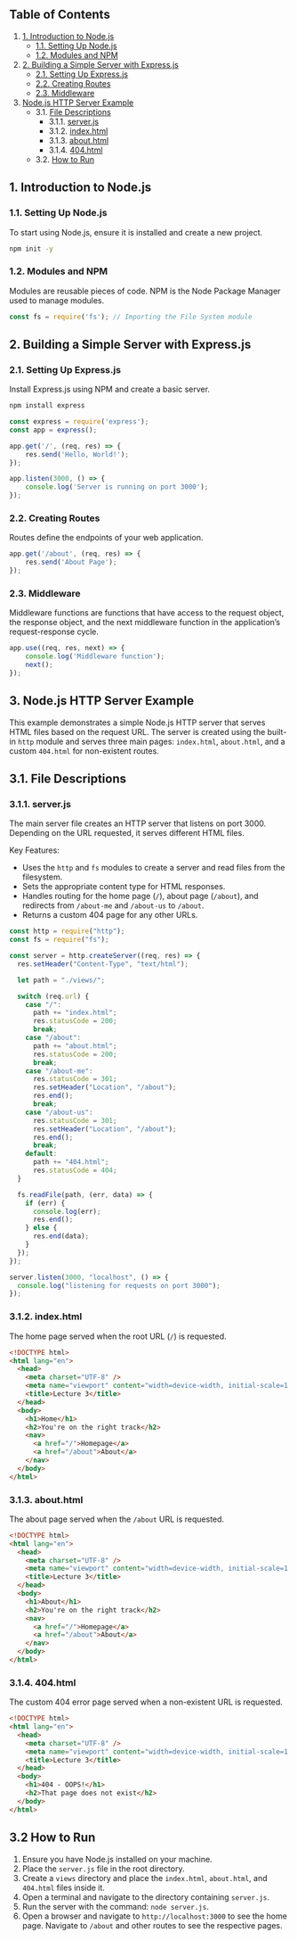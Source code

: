 ## Table of Contents

1. [1. Introduction to Node.js](#1-introduction-to-nodejs)
    - [1.1. Setting Up Node.js](#11-setting-up-nodejs)
    - [1.2. Modules and NPM](#12-modules-and-npm)
2. [2. Building a Simple Server with Express.js](#2-building-a-simple-server-with-expressjs)
    - [2.1. Setting Up Express.js](#21-setting-up-expressjs)
    - [2.2. Creating Routes](#22-creating-routes)
    - [2.3. Middleware](#23-middleware)
3. [Node.js HTTP Server Example](#3-nodejs-http-server-example)
    - 3.1. [File Descriptions](#31-file-descriptions)
        - 3.1.1. [server.js](#311-serverjs)
        - 3.1.2. [index.html](#312-indexhtml)
        - 3.1.3. [about.html](#313-abouthtml)
        - 3.1.4. [404.html](#314-404html)
    - 3.2. [How to Run](#32-how-to-run)

## 1. Introduction to Node.js

### 1.1. Setting Up Node.js

To start using Node.js, ensure it is installed and create a new project.

```bash
npm init -y
```

### 1.2. Modules and NPM

Modules are reusable pieces of code. NPM is the Node Package Manager used to manage modules.

```javascript
const fs = require('fs'); // Importing the File System module
```

## 2. Building a Simple Server with Express.js

### 2.1. Setting Up Express.js

Install Express.js using NPM and create a basic server.

```bash
npm install express
```

```javascript
const express = require('express');
const app = express();

app.get('/', (req, res) => {
    res.send('Hello, World!');
});

app.listen(3000, () => {
    console.log('Server is running on port 3000');
});
```

### 2.2. Creating Routes

Routes define the endpoints of your web application.

```javascript
app.get('/about', (req, res) => {
    res.send('About Page');
});
```

### 2.3. Middleware

Middleware functions are functions that have access to the request object, the response object, and the next middleware function in the application’s request-response cycle.

```javascript
app.use((req, res, next) => {
    console.log('Middleware function');
    next();
});
```

## 3. Node.js HTTP Server Example

This example demonstrates a simple Node.js HTTP server that serves HTML files based on the request URL. The server is created using the built-in `http` module and serves three main pages: `index.html`, `about.html`, and a custom `404.html` for non-existent routes.

## 3.1. File Descriptions

### 3.1.1. server.js

The main server file creates an HTTP server that listens on port 3000. Depending on the URL requested, it serves different HTML files.

Key Features:
- Uses the `http` and `fs` modules to create a server and read files from the filesystem.
- Sets the appropriate content type for HTML responses.
- Handles routing for the home page (`/`), about page (`/about`), and redirects from `/about-me` and `/about-us` to `/about`.
- Returns a custom 404 page for any other URLs.

```javascript
const http = require("http");
const fs = require("fs");

const server = http.createServer((req, res) => {
  res.setHeader("Content-Type", "text/html");

  let path = "./views/";

  switch (req.url) {
    case "/":
      path += "index.html";
      res.statusCode = 200;
      break;
    case "/about":
      path += "about.html";
      res.statusCode = 200;
      break;
    case "/about-me":
      res.statusCode = 301;
      res.setHeader("Location", "/about");
      res.end();
      break;
    case "/about-us":
      res.statusCode = 301;
      res.setHeader("Location", "/about");
      res.end();
      break;
    default:
      path += "404.html";
      res.statusCode = 404;
  }

  fs.readFile(path, (err, data) => {
    if (err) {
      console.log(err);
      res.end();
    } else {
      res.end(data);
    }
  });
});

server.listen(3000, "localhost", () => {
  console.log("listening for requests on port 3000");
});
```

### 3.1.2. index.html

The home page served when the root URL (`/`) is requested.

```html
<!DOCTYPE html>
<html lang="en">
  <head>
    <meta charset="UTF-8" />
    <meta name="viewport" content="width=device-width, initial-scale=1.0" />
    <title>Lecture 3</title>
  </head>
  <body>
    <h1>Home</h1>
    <h2>You're on the right track</h2>
    <nav>
      <a href="/">Homepage</a>
      <a href="/about">About</a>
    </nav>
  </body>
</html>
```

### 3.1.3. about.html

The about page served when the `/about` URL is requested.

```html
<!DOCTYPE html>
<html lang="en">
  <head>
    <meta charset="UTF-8" />
    <meta name="viewport" content="width=device-width, initial-scale=1.0" />
    <title>Lecture 3</title>
  </head>
  <body>
    <h1>About</h1>
    <h2>You're on the right track</h2>
    <nav>
      <a href="/">Homepage</a>
      <a href="/about">About</a>
    </nav>
  </body>
</html>
```

### 3.1.4. 404.html

The custom 404 error page served when a non-existent URL is requested.

```html
<!DOCTYPE html>
<html lang="en">
  <head>
    <meta charset="UTF-8" />
    <meta name="viewport" content="width=device-width, initial-scale=1.0" />
    <title>Lecture 3</title>
  </head>
  <body>
    <h1>404 - OOPS!</h1>
    <h2>That page does not exist</h2>
  </body>
</html>
```

## 3.2 How to Run

1. Ensure you have Node.js installed on your machine.
2. Place the `server.js` file in the root directory.
3. Create a `views` directory and place the `index.html`, `about.html`, and `404.html` files inside it.
4. Open a terminal and navigate to the directory containing `server.js`.
5. Run the server with the command: `node server.js`.
6. Open a browser and navigate to `http://localhost:3000` to see the home page. Navigate to `/about` and other routes to see the respective pages.